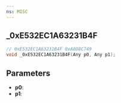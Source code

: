 ```yaml
---
ns: MISC
---
```

## _0xE532EC1A63231B4F

```c
// 0xE532EC1A63231B4F 0xA0D8C749
void _0xE532EC1A63231B4F(Any p0, Any p1);
```


## Parameters
* **p0**: 
* **p1**: 

